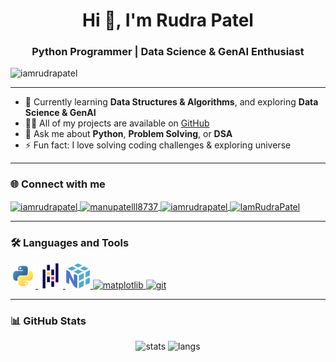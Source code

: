 <h1 align="center">Hi 👋, I'm Rudra Patel</h1>
<h3 align="center">Python Programmer | Data Science & GenAI Enthusiast </h3>

<p align="left"> 
  <img src="https://komarev.com/ghpvc/?username=iamrudrapatel&label=Profile%20views&color=0e75b6&style=flat" alt="iamrudrapatel" /> 
</p>

---

- 🌱 Currently learning **Data Structures & Algorithms**, and exploring **Data Science & GenAI**
- 👨‍💻 All of my projects are available on [GitHub](https://github.com/IamRudraPatel)
- 💬 Ask me about **Python**, **Problem Solving**, or **DSA**
- ⚡ Fun fact: I love solving coding challenges & exploring universe

---

### 🌐 Connect with me

<p align="left">
  <a href="https://linkedin.com/in/iamrudrapatel" target="blank">
    <img align="center" src="https://raw.githubusercontent.com/rahuldkjain/github-profile-readme-generator/master/src/images/icons/Social/linked-in-alt.svg" alt="iamrudrapatel" height="30" width="40" />
  </a>
  <a href="https://www.hackerrank.com/manupatelll8737" target="blank">
    <img align="center" src="https://raw.githubusercontent.com/rahuldkjain/github-profile-readme-generator/master/src/images/icons/Social/hackerrank.svg" alt="manupatelll8737" height="30" width="40" />
  </a>
  <a href="https://codeforces.com/profile/iamrudrapatel" target="blank">
    <img align="center" src="https://raw.githubusercontent.com/rahuldkjain/github-profile-readme-generator/master/src/images/icons/Social/codeforces.svg" alt="iamrudrapatel" height="30" width="40" />
  </a>
  <a href="https://leetcode.com/u/IamRudraPatel/" target="blank">
    <img align="center" src="https://raw.githubusercontent.com/rahuldkjain/github-profile-readme-generator/master/src/images/icons/Social/leet-code.svg" alt="IamRudraPatel" height="30" width="40" />
  </a>
</p>

---

### 🛠️ Languages and Tools

<p align="left">
  <a href="https://www.python.org" target="_blank" rel="noreferrer"> 
    <img src="https://raw.githubusercontent.com/devicons/devicon/master/icons/python/python-original.svg" alt="python" width="40" height="40"/> 
  </a>
  <a href="https://pandas.pydata.org/" target="_blank" rel="noreferrer"> 
    <img src="https://raw.githubusercontent.com/devicons/devicon/master/icons/pandas/pandas-original.svg" alt="pandas" width="40" height="40"/> 
  </a>
  <a href="https://numpy.org/" target="_blank" rel="noreferrer"> 
    <img src="https://raw.githubusercontent.com/devicons/devicon/master/icons/numpy/numpy-original.svg" alt="numpy" width="40" height="40"/> 
  </a>
  <a href="https://matplotlib.org/" target="_blank" rel="noreferrer"> 
    <img src="https://upload.wikimedia.org/wikipedia/commons/8/84/Matplotlib_icon.svg" alt="matplotlib" width="40" height="40"/> 
  </a>
  <a href="https://git-scm.com/" target="_blank" rel="noreferrer"> 
    <img src="https://www.vectorlogo.zone/logos/git-scm/git-scm-icon.svg" alt="git" width="40" height="40"/> 
  </a>
</p>

---

### 📊 GitHub Stats

<p align="center">
  <img src="https://github-readme-stats.vercel.app/api?username=iamrudrapatel&show_icons=true&theme=tokyonight" alt="stats" />
  <img src="https://github-readme-stats.vercel.app/api/top-langs/?username=iamrudrapatel&layout=compact&theme=tokyonight" alt="langs" />
</p>
